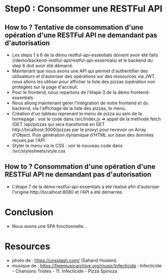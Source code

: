 # Step0 : Consommer une RESTFul API
## How to ? Tentative de consommation d'une opération d'une RESTFul API ne demandant pas d'autorisation
- Les steps 1 à 6 de la démo restful-api-essentials doivent avoir été faits (/demo/backend-restful-api/restful-api-essentials) et le backend du step 6 doit avoir été démarré.
- Maintenant que nous avons une API qui permet d'authentifier des utilisateurs et d'autoriser des opérations sur des ressources via JWT, nous allons les utiliser pour afficher la liste des pizzas (opération non protégée) sur la page d'acceuil.
- Pour le frontend, nous repartons de l'étape 3 de la démo frontend-essentials.
- Nous allong maintenant gérer l'intégration de notre frontend et du backend, via l'affichage de la liste des pizzas, le menu.
- Création d'un tableau reprenant le menu de pizza au sein de la homepage : voir le code dans /src/index.js => appel de la méthode fetch (GET /api/pizzas qui sera transformé en GET http://localhost:3000/pizzas par le proxy) pour recevoir un Array d'Object. Puis génération dynamique d'HTML sur base des données reçues par l'API. 
- Styler le menu via le CSS : voir le nouveau code dans /src/stylesheets/style.css
## How to ? Consommation d'une opération d'une RESTFul API ne demandant pas d'autorisation
- L'étape 7 de la démo restful-api-essentials a été réalisé afin d'autoriser l'origine http://localhost:8080 et l'API a été démarrée.

# Conclusion
- Nous avons une SPA fonctionnelle...

# Resources
- photo de : https://unsplash.com/ (Sahand Hoseini)
- musique de : https://freemusicarchive.org/music/Infecticide : Infecticide - Chansons Tristes - 11. Infecticide - Pizza Spinoza